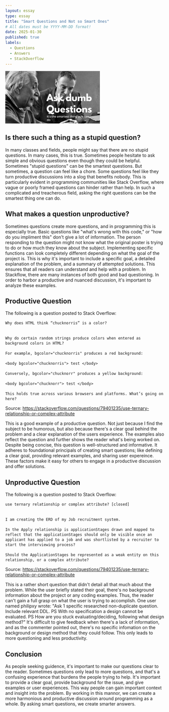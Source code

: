 ```yaml
---
layout: essay
type: essay
title: "Smart Questions and Not so Smart Ones"
# All dates must be YYYY-MM-DD format!
date: 2025-01-30
published: true
labels:
  - Questions
  - Answers
  - StackOverflow
---
```


<img width="300px" class="rounded float-start pe-4" src="../img/smart-questions/sdumb.jpg">

## Is there such a thing as a stupid question?

In many classes and fields, people might say that there are no stupid questions. In many cases, this is true. Sometimes people hesitate to ask simple and obvious questions even though they could be helpful. Sometimes "stupid questions" can be the smartest questions. But sometimes, a question can feel like a chore. Some questions feel like they turn productive discussions into a slog that benefits nobody. This is particularly evident in programming communities like Stack Overflow, where vague or poorly framed questions can hinder rather than help. In such a complicated and treacherous field, asking the right questions can be the smartest thing one can do.  

## What makes a question unproductive?

Sometimes questions create more questions, and in programming this is especially true. Basic questions like "what's wrong with this code," or "how do you impliment this" don't give a lot of information. The person responding to the question might not know what the original poster is trying to do or how much they know about the subject. Implementing specific functions can look completely different depending on what the goal of the project is. This is why it's important to include a specific goal, a detailed explanation of the problem, and a summary of attempted solutions. This ensures that all readers can understand and help with a problem. 
In Stackflow, there are many instances of both good and bad questioning. In order to harbor a productive and nuanced discussion, it's important to analyze these examples. 

## Productive Question

The following is a question posted to Stack Overflow:
```
Why does HTML think “chucknorris” is a color?


Why do certain random strings produce colors when entered as background colors in HTML?

For example, bgcolor="chucknorris" produces a red background:

<body bgcolor="chucknorris"> test </body>

Conversely, bgcolor="chucknorr" produces a yellow background:

<body bgcolor="chucknorr"> test </body>

This holds true across various browsers and platforms. What’s going on here?
```
Source: https://stackoverflow.com/questions/79401235/use-ternary-relationship-or-complex-attribute 

This is a good example of a productive question. Not just because I find the subject to be humorous, but also because there's a clear goal behind the problem and a clear explanation of the users experience. The examples also reflect the question and further shows the reader what's being worked on. Despite being concise, this question is well-structured and informative. It adheres to foundational principals of creating smart questions; like defining a clear goal, providing relevant examples, and sharing user expereince. These factors make it easy for others to engage in a productive discussion and offer solutions. 

## Unproductive Question

The following is a question posted to Stack Overflow:
```
use ternary relationship or complex attribute? [closed]


I am creating the ERD of my Job recruitment system.

In the Apply relationship is applicationStages drawn and mapped to reflect that the applicationStages should only be visible once an applicant has applied to a job and was shortlisted by a recruiter to start the interviewing process?

Should the ApplicationStages be represented as a weak entity on this relationship, or a complex attribute?
```
Source: https://stackoverflow.com/questions/79401235/use-ternary-relationship-or-complex-attribute 

This is a rather short question that didn't detail all that much about the problem. While the user briefly stated their goal, there's no background information about the project or any coding examples. Thus, the reader can't gain a full grasp on what the user is trying to accomplish. 
One user named philipxy wrote: "Ask 1 specific researched non-duplicate question. Include relevant DDL. PS With no specification a design cannot be evaluated. PS How are you stuck evaluating/deciding, following what design method?" 
It's difficult to give feedback when there's a lack of information, and as the commenter pointed out, there's no specific infomation on the background or design method that they could follow. This only leads to more questioning and less productivity. 

## Conclusion

As people seeking guidence, it's important to make our questions clear to the reader. Sometimes questions only lead to more questions, and that's a confusing experience that burdens the people trying to help. It's important to provide a clear goal, provide background for the issue, and give examples or user experiences. This way people can gain important context and insight into the problem. By working in this mannor, we can create a more harmonious and productive discussion around programming as a whole. By asking smart questions, we create smarter answers. 
